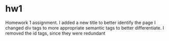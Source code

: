 # hw1
Homework 1 assignment.
I added a new title to better identify the page
I changed div tags to more appropriate semantic tags to better differentiate.
I removed the id tags, since they were redundant
